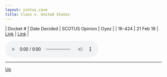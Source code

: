 ```yaml
---
layout: scotus_case
title: Class v. United States
---
```


| Docket # | Date Decided | SCOTUS Opinion | Oyez |
| 16-424 | 21 Feb 18 | [Link](https://www.supremecourt.gov/opinions/preliminaryprint/583US2PP_final.pdf#page=224) | [Link](https://www.oyez.org/cases/2017/16-424) |

<audio controls>
   <source src='./resources/16-424.mp3' type='audio/mpeg'>
</audio>

<object data='./resources/16-424.pdf' type='application/pdf'></object>

---

[Up](./README.md)